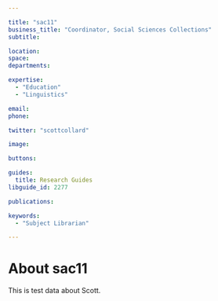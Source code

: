 ```yaml
---

title: "sac11"
business_title: "Coordinator, Social Sciences Collections"
subtitle: 

location: 
space: 
departments:

expertise:
  - "Education"
  - "Linguistics"

email: 
phone: 

twitter: "scottcollard"

image: 

buttons:

guides:
  title: Research Guides
libguide_id: 2277

publications:

keywords:
  - "Subject Librarian"

---
```


# About sac11

This is test data about Scott.
